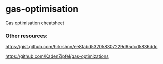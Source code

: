 # gas-optimisation
Gas optimisation cheatsheet

### Other resources:
https://gist.github.com/hrkrshnn/ee8fabd532058307229d65dcd5836ddc

https://github.com/KadenZipfel/gas-optimizations
